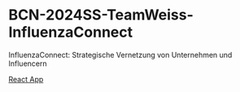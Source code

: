 # BCN-2024SS-TeamWeiss-InfluenzaConnect
InfluenzaConnect: Strategische Vernetzung von Unternehmen und Influencern

[React App](http://116.203.248.109:3030/)
